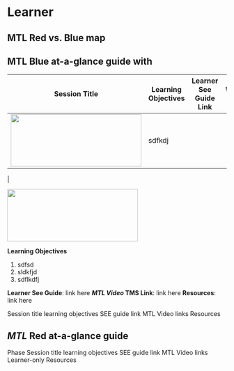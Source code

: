 # Learner

## MTL Red vs. Blue map

## MTL Blue at-a-glance guide with

**Session Title** | **Learning Objectives** | **Learner See Guide Link** | ***MTL Video* TMS Link** | **Resources**
--- | --- | --- | --- | --- 
| <img src = "https://user-images.githubusercontent.com/31089501/96946639-b7b97780-1495-11eb-9990-c2dcd923e826.png" width = "300" height = "120"> | sdfkdj | 
 | 
 

<img src = "https://user-images.githubusercontent.com/31089501/96946639-b7b97780-1495-11eb-9990-c2dcd923e826.png" width = "300" height = "120">

**Learning Objectives**
1. sdfsd
2. sldkfjd
3. sdflkdfj

**Learner See Guide**: link here 
***MTL Video* TMS Link**: link here
**Resources**: link here


Session title
learning objectives
SEE guide link
MTL Video links
Resources

## *MTL* Red at-a-glance guide

Phase
Session title
learning objectives
SEE guide link
MTL Video links
Learner-only Resources
